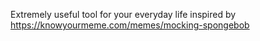 Extremely useful tool for your everyday life inspired by https://knowyourmeme.com/memes/mocking-spongebob
